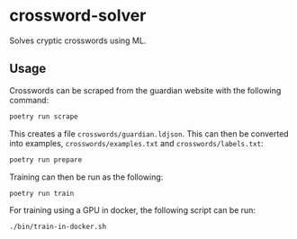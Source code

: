 # crossword-solver

Solves cryptic crosswords using ML.

## Usage

Crosswords can be scraped from the guardian website with the following command:

```sh
poetry run scrape
```

This creates a file `crosswords/guardian.ldjson`. This can then be converted into examples, `crosswords/examples.txt` and `crosswords/labels.txt`:

```sh
poetry run prepare
```

Training can then be run as the following:

```sh
poetry run train
```

For training using a GPU in docker, the following script can be run:

```sh
./bin/train-in-docker.sh
```